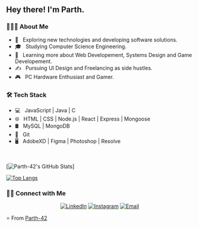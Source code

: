 <h2> Hey there! I'm Parth.</h2>

<h3> 👨🏻‍💻 About Me </h3>

- 🤔 &nbsp; Exploring new technologies and developing software solutions.
- 🎓 &nbsp; Studying Computer Science Engineering.
- 🌱 &nbsp; Learning more about Web Developement, Systems Design and Game Developement.
- ✍️ &nbsp; Pursuing UI Design and Freelancing as side hustles.
- 🎮 &nbsp; PC Hardware Enthusiast and Gamer.


<h3>🛠 Tech Stack</h3>

- 💻 &nbsp; JavaScript | Java | C 
- 🌐 &nbsp; HTML | CSS | Node.js | React | Express | Mongoose 
- 🛢 &nbsp;  MySQL | MongoDB
- 🔧 &nbsp; Git 
- 🖥 &nbsp; AdobeXD | Figma | Photoshop | Resolve

<br/>

[![Parth-42's GitHub Stats](https://github-readme-stats.vercel.app/api?username=Parth-42&show_icons=true&theme=buefy)]


[![Top Langs](https://github-readme-stats.vercel.app/api/top-langs/?username=Parth-42&layout=compact&theme=buefy)](https://github.com/Parth-42/github-readme-stats)

<h3> 🤝🏻 Connect with Me </h3>

<p align="center">
<a href="https://www.linkedin.com/in/parth-p-b5b654100/"><img alt="LinkedIn" src="https://img.shields.io/badge/LinkedIn-Parth%20Puri-blue?style=flat-square&logo=linkedin"></a>
<a href="https://www.instagram.com/parth.js/?hl=en"><img alt="Instagram" src="https://img.shields.io/badge/Instagram-parth.js_-blue?style=flat-square&logo=instagram"></a>
<a href="mailto:parthpuri2000@gmail.com"><img alt="Email" src="https://img.shields.io/badge/Email-parthpuri2000@gmail.com-blue?style=flat-square&logo=gmail"></a>
</p>

⭐️ From [Parth-42](https://github.com/Parth-42)
